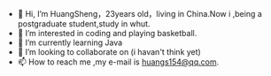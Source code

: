 - 👋 Hi, I’m HuangSheng，23years old，living in China.Now i ,being a postgraduate student,study in whut.
- 👀 I’m interested in coding and playing basketball.
- 🌱 I’m currently learning Java
- 💞️ I’m looking to collaborate on (i havan't think yet)
- 📫 How to reach me ,my e-mail is huangs154@qq.com.

<!---
HuangSheng-jiaxin/HuangSheng-jiaxin is a ✨ special ✨ repository because its `README.md` (this file) appears on your GitHub profile.
You can click the Preview link to take a look at your changes.
--->
